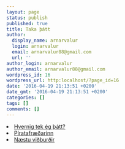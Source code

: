 ```yaml
---
layout: page
status: publish
published: true
title: Taka þátt
author:
  display_name: arnarvalur
  login: arnarvalur
  email: arnarvalur88@gmail.com
  url: ''
author_login: arnarvalur
author_email: arnarvalur88@gmail.com
wordpress_id: 16
wordpress_url: http:localhost/?page_id=16
date: '2016-04-19 21:13:51 +0200'
date_gmt: '2016-04-19 21:13:51 +0200'
categories: []
tags: []
comments: []
---
```


<li><a href="hvernig-tek-eg-thatt">Hvernig tek ég þátt?</a></li>
<li><a href="piratafraedarinn">Píratafræðarinn</a></li>
<li><a href="vidburdir">Næstu viðburðir</a></li>
